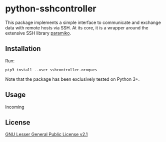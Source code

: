 # python-sshcontroller

This package implements a simple interface to communicate and exchange data
with remote hosts via SSH. At its core, it is a wrapper around the extensive
SSH library [paramiko](https://github.com/paramiko/paramiko/).

## Installation
Run:
```
pip3 install --user sshcontroller-oroques
```

Note that the package has been exclusively tested on Python 3+.

## Usage
Incoming

## License
[GNU Lesser General Public License v2.1](LICENSE)

